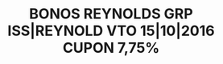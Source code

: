 ---
layout: asset
title: BONOS REYNOLDS GRP ISS|REYNOLD VTO 15|10|2016 CUPON 7,75%
isin: XS0724860720
---